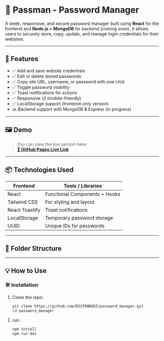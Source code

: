 # 🔐 Passman - Password Manager

A sleek, responsive, and secure password manager built using **React** for the frontend and **Node.js + MongoDB** for backend (coming soon). It allows users to securely store, copy, update, and manage login credentials for their websites.

---

## 🚀 Features

- ✅ Add and save website credentials
- ✅ Edit or delete stored passwords
- ✅ Copy site URL, username, or password with one click
- ✅ Toggle password visibility
- ✅ Toast notifications for actions
- ✅ Responsive UI (mobile-friendly)
- ✅ LocalStorage support (frontend-only version)
- 🔜 Backend support with MongoDB & Express (in progress)

---

## 🖼️ Demo

> You can view the live version here:  
**[🔗 GitHub Pages Live Link](https://ristonrodz.github.io/password_manager/)**

---

## 📦 Technologies Used

| Frontend        | Tools / Libraries             |
|-----------------|-------------------------------|
| React           | Functional Components + Hooks |
| Tailwind CSS    | For styling and layout        |
| React Toastify  | Toast notifications           |
| LocalStorage    | Temporary password storage    |
| UUID            | Unique IDs for passwords      |

---

## 🧠 Folder Structure


---

## 💡 How to Use

### 🛠️ Installation

1. Clone the repo:
   ```bash
   git clone https://github.com/RISTONRODZ/password_manager.git
   cd password_manager
2. run :
   ```bash
   npm install
   npm run dev

